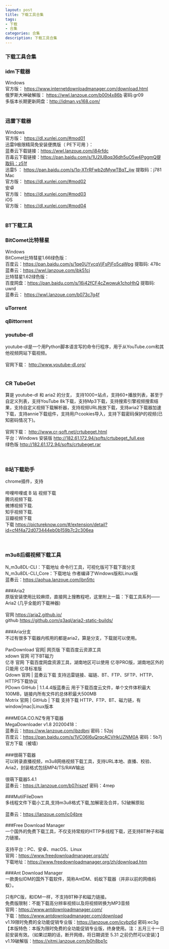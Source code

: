 ```yaml
---
layout: post
title: 下载工具合集
tags:
- 下载
- 合集
categories: 合集
description: 下载工具合集
---
```


### 下载工具合集

### idm下载器<br>
Windows<br>
官方版： https://www.internetdownloadmanager.com/download.html<br>
俄罗斯大神破解版： https://wwl.lanzoue.com/b00t4x86b    密码:gr09<br>
多版本长期更新网盘：http://idman.ys168.com/<br>
<br>
### 迅雷下载器<br>
Windows<br>
官方版： https://dl.xunlei.com/#mod01<br>
迅雷9极限精简免安装便携版（ PE下可用 ）：<br>
蓝奏云下载链接：https://wwl.lanzoue.com/i84rfdc<br>
百毒云下载链接：https://pan.baidu.com/s/1U2lUBqq36dh5uO5w4PggmQ提取码：z51f<br>
迅雷5 ： https://pan.baidu.com/s/1q-XTrRFwb2dMywTBqT_ijw 提取码：j781<br>
Mac<br>
官方版： https://dl.xunlei.com/#mod02<br>
安卓<br>
官方版： https://dl.xunlei.com/#mod03<br>
iOS<br>
官方版： https://dl.xunlei.com/#mod04<br>
<br>
### BT下载工具<br>
### BitComet比特彗星<br>
Windows<br>
BitComet比特彗星1.66绿色版：<br>
百度云：https://pan.baidu.com/s/1qe0UYvcqVjFsPjFo5caWpg 提取码: 478c<br>
蓝奏云：https://wwl.lanzoue.com/ibk51cj<br>
比特彗星1.62绿色版：<br>
百度网盘：https://pan.baidu.com/s/16j42fCF4cZwowuk1choHhQ 提取码: uwrd<br>
蓝奏云： https://wwl.lanzoue.com/b073c7g4f<br>
### uTorrent<br>
### qBittorrent<br>
### youtube-dl<br>
youtube-dl是一个用Python脚本语言写的命令行程序，用于从YouTube.com和其他视频网站下载视频。<br>
<br>
官网下载： http://www.youtube-dl.org/<br>
<br>
### CR TubeGet<br>
算是 youtube-dl 和 aria2 的分支， 支持1000+站点，支持60+播放列表，甚至于自定义列表，支持YouTube 8k下载，支持Mp3下载，支持搜索引擎视频搜索结果，支持自定义视频下载解析器，支持视频URL拖放下载，支持aria2下载器加速下载，支持annie下载组件，支持用户cookies导入，支持下载密码保护的视频(已知密码情况下)。<br>
<br>
官网下载： http://www.cr-soft.net/crtubeget.html<br>
平台：Windows 安装版 http://182.61.172.94/softs/crtubeget_full.exe<br>
绿色版 http://182.61.172.94/softs/crtubeget.rar<br>
<br>
<br>
### B站下载助手<br>
chrome插件，支持<br>
<br>
哔哩哔哩或 B 站 视频下载<br>
腾讯视频下载.<br>
微博视频下载.<br>
知乎视频下载.<br>
豆瓣视频下载<br>
下载 https://pictureknow.com/#/extension/detail?id=cf4f4a72d073444eb0b159b7c2c306ea<br>
<br>
<br>
### m3u8后缀视频下载工具<br>
N_m3u8DL-CLI：下载地址 命令行工具，可视化版可下载下面分支<br>
N_m3u8DL-CLI_Core：下载地址 作者编译了Windows版和Linux版<br>
蓝奏云：https://aohua.lanzoue.com/ibn5ttc<br>
<br>
###Aria2<br>
原版安装使用比较麻烦，直接网上搜教程吧，这里附上一篇：下载工具系列——Aria2 (几乎全能的下载神器)<br>
<br>
官网 https://aria2.github.io/<br>
github https://github.com/q3aql/aria2-static-builds/<br>
<br>
###Aria分支<br>
不过有很多下载器内核用的都是aria2，算是分支，下载就可以使用。<br>
<br>
PanDownload 官网| 网页版 下载百度云资源工具<br>
xdown 官网 可下BT磁力<br>
亿寻 官网 下载百度网盘资源工具，湖南地区可以使用 亿寻PRO版，湖南地区外的只能用 亿寻标准版<br>
Qdown 官网 | 蓝奏云下载 支持迅雷链接、磁链、BT、FTP、SFTP、HTTP、HTTPS下载协议<br>
PDown GitHub | 1.1.4.4版蓝奏云 用于下载百度云文件，单个文件体积最大100MB，链接内所有文件的总体积最大500MB<br>
Motrix 官网 | GitHub | 下载 支持下载 HTTP、FTP、BT、磁力链，有window|mac|Linux版本<br>
<br>
###MEGA.CO.NZ专用下载器<br>
MegaDownloader v1.8 20200418：<br>
蓝奏云：https://ww.lanzoue.com/ibzdbni 密码：52pj<br>
百度云：https://pan.baidu.com/s/1VC06l6uQrqcACVHkUZNM0A 密码：5b7j<br>
官方下载（被墙）<br>
<br>
###很萌下载器<br>
可以转录直播视频，m3u8网络视频下载工具，支持URL本地、直播、校验、Aria2，封装格式包括MP4/TS/RAW输出<br>
<br>
很萌下载器5.4.1<br>
蓝奏云：https://t.lanzoue.com/b07riszef 密码：4mep<br>
<br>
###MutilFileDown<br>
多线程文件下载小工具,支持m3u8格式下载,加解密及合并，52破解原贴<br>
<br>
蓝奏云：https://lanzoue.com/ic04bre<br>
<br>
###Free Download Manager<br>
一个国外的免费下载工具，不仅支持常规的HTTP多线程下载，还支持BT种子和磁力链接。<br>
<br>
支持平台：PC、安卓、macOS、Linux<br>
官网：https://www.freedownloadmanager.org/zh/<br>
下载地址：https://www.freedownloadmanager.org/zh/download.htm<br>
<br>
###Ant Download Manager<br>
一款类似IDM的国外下载软件，简称AntDM、蚂蚁下载器（并非以前的网络蚂蚁）。<br>
<br>
只有PC版，和IDM一样，不支持BT种子和磁力链接。<br>
免费版限制：不能下载高分辨率视频以及将视频转换为MP3音频<br>
官网：https://www.antdownloadmanager.com/<br>
下载：https://www.antdownloadmanager.com/download<br>
v1.19限时免费的全功能促销专业版：https://lanzoue.com/icybz6d 密码:ec3g【本版特色：本版为限时免费的全功能促销专业版，终身使用。注：五月三十一日前安装有效。（如果过期的话，断开网络，将日期调至 5.31 之前仍然可以安装）】<br>
v1.19破解版：https://xitmi.lanzoue.com/b0h8bp1c<br>